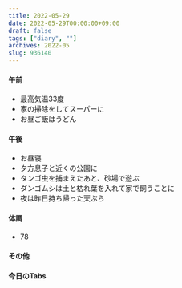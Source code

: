 ```yaml
---
title: 2022-05-29
date: 2022-05-29T00:00:00+09:00
draft: false
tags: ["diary", ""]
archives: 2022-05
slug: 936140
---
```

#### 午前
- 最高気温33度
- 家の掃除をしてスーパーに
- お昼ご飯はうどん
#### 午後
- お昼寝
- 夕方息子と近くの公園に
- タンゴ虫を捕まえたあと、砂場で遊ぶ
- ダンゴムシは土と枯れ葉を入れて家で飼うことに
- 夜は昨日持ち帰った天ぷら
#### 体調
- 78
#### その他
#### 今日のTabs